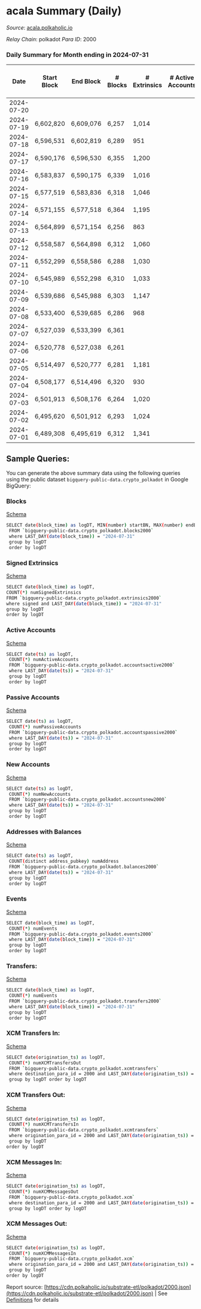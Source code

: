 # acala Summary (Daily)

_Source_: [acala.polkaholic.io](https://acala.polkaholic.io)

*Relay Chain*: polkadot
*Para ID*: 2000



### Daily Summary for Month ending in 2024-07-31


| Date    | Start Block | End Block | # Blocks | # Extrinsics | # Active Accounts | # Passive Accounts | # New Accounts | # Addresses | # Events  | # Transfers ($USD) | # XCM Transfers In ($USD) | # XCM Transfers Out ($USD) | # XCM In | # XCM Out | Issues |
|---------|-------------|-----------|----------|--------------|-------------------|--------------------|----------------|-------------|-----------|--------------------|---------------------------|----------------------------|----------|-----------|--------|
| 2024-07-20 |  |  |  |  |  |  |  |  |  |   |   |   |  |  |  |
| 2024-07-19 | 6,602,820 | 6,609,076 | 6,257 | 1,014 |  |  |  | 177,747 | 24,588 | 3,145 ($862,435.46) |   |   |  |  |  |
| 2024-07-18 | 6,596,531 | 6,602,819 | 6,289 | 951 |  |  |  | 177,734 | 24,304 | 3,099 ($77,128.78) |   |   |  |  |  |
| 2024-07-17 | 6,590,176 | 6,596,530 | 6,355 | 1,200 |  |  |  | 177,720 | 26,693 | 3,404 ($398,915.79) |   |   |  |  |  |
| 2024-07-16 | 6,583,837 | 6,590,175 | 6,339 | 1,016 |  |  |  | 177,708 | 24,886 | 3,156 ($205,944.91) |   |   |  |  |  |
| 2024-07-15 | 6,577,519 | 6,583,836 | 6,318 | 1,046 |  |  |  | 177,693 | 25,702 | 3,331 ($801,829.80) |   |   |  |  |  |
| 2024-07-14 | 6,571,155 | 6,577,518 | 6,364 | 1,195 |  |  |  | 177,675 | 26,752 | 3,518 ($180,005.04) |   |   |  |  |  |
| 2024-07-13 | 6,564,899 | 6,571,154 | 6,256 | 863 |  |  |  | 177,663 | 23,403 | 2,960 ($157,413.21) |   |   |  |  |  |
| 2024-07-12 | 6,558,587 | 6,564,898 | 6,312 | 1,060 |  |  |  | 177,660 | 25,440 | 3,269 ($155,489.02) |   |   |  |  |  |
| 2024-07-11 | 6,552,299 | 6,558,586 | 6,288 | 1,030 |  |  |  | 177,652 | 25,101 | 3,182 ($304,474.36) |   |   |  |  |  |
| 2024-07-10 | 6,545,989 | 6,552,298 | 6,310 | 1,033 |  |  |  | 177,642 | 25,179 | 3,068 ($174,093.02) |   |   |  |  |  |
| 2024-07-09 | 6,539,686 | 6,545,988 | 6,303 | 1,147 |  |  |  | 177,620 | 26,168 | 3,055 ($60,685.92) |   |   |  |  |  |
| 2024-07-08 | 6,533,400 | 6,539,685 | 6,286 | 968 |  |  |  | 177,608 | 24,503 | 3,107 ($207,236.12) |   |   |  |  |  |
| 2024-07-07 | 6,527,039 | 6,533,399 | 6,361 |  |  |  |  |  |  |   |   |   |  |  |  |
| 2024-07-06 | 6,520,778 | 6,527,038 | 6,261 |  |  |  |  |  |  |   |   |   |  |  |  |
| 2024-07-05 | 6,514,497 | 6,520,777 | 6,281 | 1,181 |  |  |  |  | 26,056 | 3,318 ($304,503.05) |   |   |  |  |  |
| 2024-07-04 | 6,508,177 | 6,514,496 | 6,320 | 930 |  |  |  |  | 24,097 | 3,017 ($86,289.46) |   |   |  |  |  |
| 2024-07-03 | 6,501,913 | 6,508,176 | 6,264 | 1,020 |  |  |  |  | 24,536 | 3,094 ($200,927.05) |   |   |  |  |  |
| 2024-07-02 | 6,495,620 | 6,501,912 | 6,293 | 1,024 |  |  |  |  | 24,735 | 3,095 ($94,410.89) |   |   |  |  |  |
| 2024-07-01 | 6,489,308 | 6,495,619 | 6,312 | 1,341 |  |  |  |  | 27,557 | 3,520 ($251,824.96) |   |   |  |  |  |

## Sample Queries:
You can generate the above summary data using the following queries using the public dataset `bigquery-public-data.crypto_polkadot` in Google BigQuery:


### Blocks 

[Schema](https://github.com/colorfulnotion/substrate-etl/blob/main/schema/blocks.json)

```bash
SELECT date(block_time) as logDT, MIN(number) startBN, MAX(number) endBN, COUNT(*) numBlocks 
 FROM `bigquery-public-data.crypto_polkadot.blocks2000`  
 where LAST_DAY(date(block_time)) = "2024-07-31" 
 group by logDT 
 order by logDT
```

### Signed Extrinsics 

[Schema](https://github.com/colorfulnotion/substrate-etl/blob/main/schema/extrinsics.json)

```bash
SELECT date(block_time) as logDT, 
COUNT(*) numSignedExtrinsics 
FROM `bigquery-public-data.crypto_polkadot.extrinsics2000`  
where signed and LAST_DAY(date(block_time)) = "2024-07-31" 
group by logDT 
order by logDT
```

### Active Accounts 

[Schema](https://github.com/colorfulnotion/substrate-etl/blob/main/schema/accountsactive.json)

```bash
SELECT date(ts) as logDT, 
 COUNT(*) numActiveAccounts 
 FROM `bigquery-public-data.crypto_polkadot.accountsactive2000` 
 where LAST_DAY(date(ts)) = "2024-07-31" 
 group by logDT 
 order by logDT
```

### Passive Accounts 

[Schema](https://github.com/colorfulnotion/substrate-etl/blob/main/schema/accountspassive.json)

```bash
SELECT date(ts) as logDT, 
 COUNT(*) numPassiveAccounts 
 FROM `bigquery-public-data.crypto_polkadot.accountspassive2000` 
 where LAST_DAY(date(ts)) = "2024-07-31" 
 group by logDT 
 order by logDT
```

### New Accounts 

[Schema](https://github.com/colorfulnotion/substrate-etl/blob/main/schema/accountsnew.json)

```bash
SELECT date(ts) as logDT, 
 COUNT(*) numNewAccounts 
 FROM `bigquery-public-data.crypto_polkadot.accountsnew2000` 
 where LAST_DAY(date(ts)) = "2024-07-31" 
 group by logDT
 order by logDT
```

### Addresses with Balances 

[Schema](https://github.com/colorfulnotion/substrate-etl/blob/main/schema/balances.json)

```bash
SELECT date(ts) as logDT,
 COUNT(distinct address_pubkey) numAddress 
 FROM `bigquery-public-data.crypto_polkadot.balances2000` 
 where LAST_DAY(date(ts)) = "2024-07-31" 
 group by logDT 
 order by logDT
```

### Events 

[Schema](https://github.com/colorfulnotion/substrate-etl/blob/main/schema/events.json)

```bash
SELECT date(block_time) as logDT, 
 COUNT(*) numEvents 
 FROM `bigquery-public-data.crypto_polkadot.events2000` 
 where LAST_DAY(date(block_time)) = "2024-07-31" 
 group by logDT 
 order by logDT
```

### Transfers:

[Schema](https://github.com/colorfulnotion/substrate-etl/blob/main/schema/transfers.json)

```bash
SELECT date(block_time) as logDT, 
 COUNT(*) numEvents 
 FROM `bigquery-public-data.crypto_polkadot.transfers2000` 
 where LAST_DAY(date(block_time)) = "2024-07-31" 
 group by logDT 
 order by logDT
```

### XCM Transfers In: 

[Schema](https://github.com/colorfulnotion/substrate-etl/blob/main/schema/xcmtransfers.json)

```bash
SELECT date(origination_ts) as logDT, 
 COUNT(*) numXCMTransfersOut 
 FROM `bigquery-public-data.crypto_polkadot.xcmtransfers` 
 where destination_para_id = 2000 and LAST_DAY(date(origination_ts)) = "2024-07-31" 
 group by logDT order by logDT
```

### XCM Transfers Out: 

[Schema](https://github.com/colorfulnotion/substrate-etl/blob/main/schema/xcmtransfers.json)

```bash
SELECT date(origination_ts) as logDT, 
 COUNT(*) numXCMTransfersIn 
 FROM `bigquery-public-data.crypto_polkadot.xcmtransfers` 
 where origination_para_id = 2000 and LAST_DAY(date(origination_ts)) = "2024-07-31" 
 group by logDT 
order by logDT
```

### XCM Messages In: 

[Schema](https://github.com/colorfulnotion/substrate-etl/blob/main/schema/xcm.json)

```bash
SELECT date(origination_ts) as logDT, 
 COUNT(*) numXCMMessagesOut 
 FROM `bigquery-public-data.crypto_polkadot.xcm` 
 where destination_para_id = 2000 and LAST_DAY(date(origination_ts)) = "2024-07-31" 
 group by logDT order by logDT
```

### XCM Messages Out: 

[Schema](https://github.com/colorfulnotion/substrate-etl/blob/main/schema/xcm.json)

```bash
SELECT date(origination_ts) as logDT, 
 COUNT(*) numXCMMessagesIn 
 FROM `bigquery-public-data.crypto_polkadot.xcm` 
 where origination_para_id = 2000 and LAST_DAY(date(origination_ts)) = "2024-07-31" 
 group by logDT 
order by logDT
```


Report source: [https://cdn.polkaholic.io/substrate-etl/polkadot/2000.json](https://cdn.polkaholic.io/substrate-etl/polkadot/2000.json) | See [Definitions](/DEFINITIONS.md) for details
